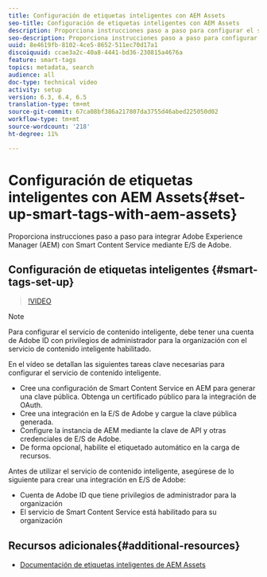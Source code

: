 ```yaml
---
title: Configuración de etiquetas inteligentes con AEM Assets
seo-title: Configuración de etiquetas inteligentes con AEM Assets
description: Proporciona instrucciones paso a paso para configurar el servicio de etiquetado inteligente para AEM Assets.
seo-description: Proporciona instrucciones paso a paso para configurar el servicio de etiquetado inteligente para AEM Assets.
uuid: 8e4619fb-8102-4ce5-8652-511ec70d17a1
discoiquuid: ccae3a2c-40a8-4441-bd36-230815a4676a
feature: smart-tags
topics: metadata, search
audience: all
doc-type: technical video
activity: setup
version: 6.3, 6.4, 6.5
translation-type: tm+mt
source-git-commit: 67ca08bf386a217807da3755d46abed225050d02
workflow-type: tm+mt
source-wordcount: '218'
ht-degree: 11%

---
```



# Configuración de etiquetas inteligentes con AEM Assets{#set-up-smart-tags-with-aem-assets}

Proporciona instrucciones paso a paso para integrar Adobe Experience Manager (AEM) con Smart Content Service mediante E/S de Adobe.

## Configuración de etiquetas inteligentes {#smart-tags-set-up}

>[!VIDEO](https://video.tv.adobe.com/v/17023/?quality=12&learn=on)

>[!NOTE]
>
> Para configurar el servicio de contenido inteligente, debe tener una cuenta de Adobe ID con privilegios de administrador para la organización con el servicio de contenido inteligente habilitado.

En el vídeo se detallan las siguientes tareas clave necesarias para configurar el servicio de contenido inteligente.

* Cree una configuración de Smart Content Service en AEM para generar una clave pública. Obtenga un certificado público para la integración de OAuth.
* Cree una integración en la E/S de Adobe y cargue la clave pública generada.
* Configure la instancia de AEM mediante la clave de API y otras credenciales de E/S de Adobe.
* De forma opcional, habilite el etiquetado automático en la carga de recursos.

Antes de utilizar el servicio de contenido inteligente, asegúrese de lo siguiente para crear una integración en E/S de Adobe:

* Cuenta de Adobe ID que tiene privilegios de administrador para la organización
* El servicio de Smart Content Service está habilitado para su organización

## Recursos adicionales{#additional-resources}

* [Documentación de etiquetas inteligentes de AEM Assets](https://helpx.adobe.com/experience-manager/6-3/assets/using/touch-ui-smart-tags.html)
